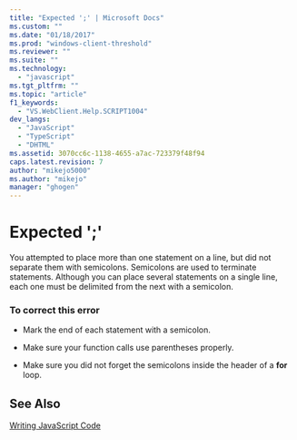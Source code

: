 ```yaml
---
title: "Expected ';' | Microsoft Docs"
ms.custom: ""
ms.date: "01/18/2017"
ms.prod: "windows-client-threshold"
ms.reviewer: ""
ms.suite: ""
ms.technology: 
  - "javascript"
ms.tgt_pltfrm: ""
ms.topic: "article"
f1_keywords: 
  - "VS.WebClient.Help.SCRIPT1004"
dev_langs: 
  - "JavaScript"
  - "TypeScript"
  - "DHTML"
ms.assetid: 3070cc6c-1138-4655-a7ac-723379f48f94
caps.latest.revision: 7
author: "mikejo5000"
ms.author: "mikejo"
manager: "ghogen"
---
```

# Expected ';'
You attempted to place more than one statement on a line, but did not separate them with semicolons. Semicolons are used to terminate statements. Although you can place several statements on a single line, each one must be delimited from the next with a semicolon.  
  
### To correct this error  
  
-   Mark the end of each statement with a semicolon.  
  
-   Make sure your function calls use parentheses properly.  
  
-   Make sure you did not forget the semicolons inside the header of a **for** loop.  
  
## See Also  
 [Writing JavaScript Code](../../javascript/writing-javascript-code.md)
